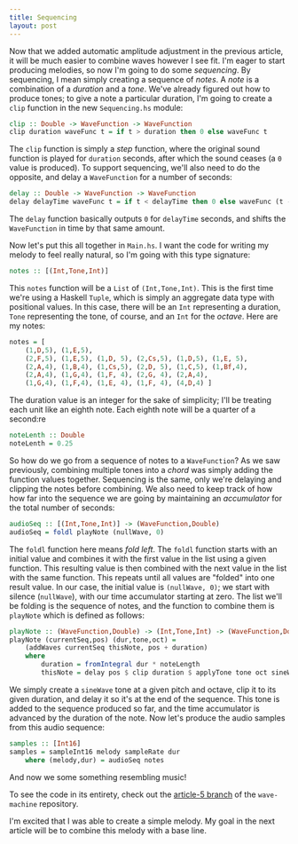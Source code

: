 ```yaml
---
title: Sequencing
layout: post
---
```


Now that we added automatic amplitude adjustment in the previous article, it will be much easier to combine waves however I see fit. I'm eager to
start producing melodies, so now I'm going to do some _sequencing_. By sequencing, I mean simply creating a sequence of _notes_. A _note_ is a
combination of a _duration_ and a _tone_. We've already figured out how to produce tones; to give a note a particular duration, I'm going to create
a `clip` function in the new `Sequencing.hs` module:

```haskell
clip :: Double -> WaveFunction -> WaveFunction
clip duration waveFunc t = if t > duration then 0 else waveFunc t
```

The `clip` function is simply a _step_ function, where the original sound function is played for `duration` seconds, after which the sound
ceases (a `0` value is produced). To support sequencing, we'll also need to do the opposite, and delay a `WaveFunction` for a number of seconds:

```haskell
delay :: Double -> WaveFunction -> WaveFunction
delay delayTime waveFunc t = if t < delayTime then 0 else waveFunc (t - delayTime)
```

The `delay` function basically outputs `0` for `delayTime` seconds, and shifts the `WaveFunction` in time by that same amount.

Now let's put this all together in `Main.hs`. I want the code for writing my melody to feel really natural, so I'm going with this type signature:

```haskell
notes :: [(Int,Tone,Int)]
```

This `notes` function will be a `List` of `(Int,Tone,Int)`. This is the first time we're using a Haskell `Tuple`, which is simply an aggregate data
type with positional values. In this case, there will be an `Int` representing a duration, `Tone` representing the tone, of course, and an `Int`
for the _octave_. Here are my notes:

```haskell
notes = [
    (1,D,5), (1,E,5), 
    (2,F,5), (1,E,5), (1,D, 5), (2,Cs,5), (1,D,5), (1,E, 5),
    (2,A,4), (1,B,4), (1,Cs,5), (2,D, 5), (1,C,5), (1,Bf,4),
    (2,A,4), (1,G,4), (1,F, 4), (2,G, 4), (2,A,4),
    (1,G,4), (1,F,4), (1,E, 4), (1,F, 4), (4,D,4) ]
```

The duration value is an integer for the sake of simplicity; I'll be treating each unit like an eighth note. Each eighth note will be a quarter
of a second:re

```haskell
noteLenth :: Double
noteLenth = 0.25
```

So how do we go from a sequence of notes to a `WaveFunction`? As we saw previously, combining multiple tones into a _chord_ was simply adding the
function values together. Sequencing is the same, only we're delaying and clipping the notes before combining. We also need to keep track of how
how far into the sequence we are going by maintaining an _accumulator_ for the total number of seconds:

```haskell
audioSeq :: [(Int,Tone,Int)] -> (WaveFunction,Double)
audioSeq = foldl playNote (nullWave, 0)
```

The `foldl` function here means _fold left_. The `foldl` function starts with an initial value and combines it with the first
value in the list using a given function. This resulting value is then combined with the next value in the list with the same function. This repeats
until all values are "folded" into one result value. In our case, the initial value is `(nullWave, 0)`; we start with silence (`nullWave`), with our
time accumulator starting at zero. The list we'll be folding is the sequence of notes, and the function to combine them is `playNote`
which is defined as follows:

```haskell
playNote :: (WaveFunction,Double) -> (Int,Tone,Int) -> (WaveFunction,Double)
playNote (currentSeq,pos) (dur,tone,oct) = 
    (addWaves currentSeq thisNote, pos + duration)
    where 
        duration = fromIntegral dur * noteLength
        thisNote = delay pos $ clip duration $ applyTone tone oct sineWave
```

We simply create a `sineWave` tone at a given pitch and octave, clip it to its given duration, and delay it so it's at the end of the sequence.
This tone is added to the sequence produced so far, and the time accumulator is advanced by the duration of the note. Now let's produce the audio
samples from this audio sequence:

```haskell
samples :: [Int16]
samples = sampleInt16 melody sampleRate dur
    where (melody,dur) = audioSeq notes
```

And now we some something resembling music!

To see the code in its entirety, check out the [article-5 branch](https://github.com/apoco/wave-machine/tree/article-5) of the `wave-machine`
repository.

I'm excited that I was able to create a simple melody. My goal in the next article will be to combine this melody with a base line.
